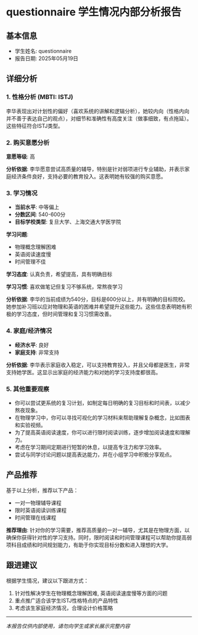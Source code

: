 # questionnaire 学生情况内部分析报告

## 基本信息

- 学生姓名: questionnaire
- 报告日期: 2025年05月19日

## 详细分析

### 1. 性格分析 (MBTI: ISTJ)

李华表现出对计划性的偏好（喜欢系统的讲解和逻辑分析），她较内向（性格内向并不善于表达自己的观点），对细节和准确性有高度关注（做事细致，有点拖延）。这些特征符合ISTJ类型。

### 2. 购买意愿分析

**意愿等级**: 高

**分析依据**: 
李华愿意尝试高质量的辅导，特别是针对弱项进行专业辅助，并表示家庭经济条件良好，支持必要的教育投入。这表明她有较强的购买意愿。

### 3. 学习情况

- **当前水平**: 中等偏上
- **分数区间**: 540-600分
- **目标学校类型**: 复旦大学、上海交通大学医学院

**学习问题**:
- 物理概念理解困难
- 英语阅读速度慢
- 时间管理不佳

**学习态度**: 认真负责，希望提高，具有明确目标

**学习习惯**: 喜欢做笔记但复习不够系统，常熬夜学习

**分析依据**: 
李华的当前成绩为540分，目标是600分以上，并有明确的目标院校。她参加补习班以应对物理和英语的困难并希望提升这些能力。这些信息表明她有积极的学习态度，但时间管理和复习习惯需改善。

### 4. 家庭/经济情况

- **经济水平**: 良好
- **家庭支持**: 非常支持

**分析依据**:
李华表示家庭收入稳定，可以支持教育投入，并且父母都是医生，非常支持她学医。这显示出家庭的经济能力和对她的学习支持度都很高。

### 5. 其他重要观察
- 你可以尝试更系统的复习计划，如制定每日明确的复习目标和时间表，以减少熬夜现象。
- 在物理学习中，你可以寻找可视化的学习材料来帮助理解复杂概念，比如图表和实验视频。
- 为了提高英语阅读速度，你可以进行限时阅读训练，逐步增加阅读速度和理解力。
- 考虑在学习期间定期进行短暂的休息，以提高专注力和学习效率。
- 尝试与同学讨论问题以提高表达能力，并在小组学习中积极分享观点。

## 产品推荐

基于以上分析，推荐以下产品：

- 一对一物理辅导课程
- 限时英语阅读训练课程
- 时间管理在线课程

**推荐理由**: 针对你的学习需要，推荐高质量的一对一辅导，尤其是在物理方面，以确保你获得针对性的学习支持。同时，限时阅读和时间管理课程可以帮助你提高弱项科目成绩和时间规划能力，有助于你实现目标分数和进入理想的大学。

## 跟进建议

根据学生情况，建议以下跟进方式：
1. 针对性解决学生在物理概念理解困难, 英语阅读速度慢等方面的问题
2. 重点推广适合该学生ISTJ性格特点的产品特性
3. 考虑该生家庭经济情况，合理设计价格策略

---

*本报告仅供内部使用，请勿向学生或家长展示完整内容*
